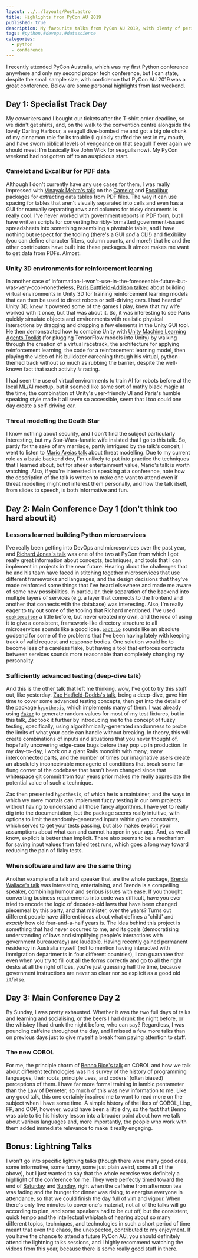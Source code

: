 ```yaml
---
layout: ../../layouts/Post.astro
title: Highlights from PyCon AU 2019
published: true
description: My favourite talks from PyCon AU 2019, with plenty of personal commentary.
tags: #python,#devops,#datascience
categories:
  - python
  - conference
---
```


I recently attended PyCon Australia, which was my first Python conference anywhere and only my second proper tech conference, but I can state, despite the small sample size, with confidence that PyCon AU 2019 was a great conference. Below are some personal highlights from last weekend.

## Day 1: Specialist Track Day

My coworkers and I bought our tickets after the T-shirt order deadline, so we didn't get shirts, and, on the walk to the convention centre alongside the lovely Darling Harbour, a seagull dive-bombed me and got a big ole chunk of my cinnamon role for its trouble (I quickly stuffed the rest in my mouth, and have sworn biblical levels of vengeance on that seagull if ever again we should meet: I'm basically like John Wick for seagulls now). My PyCon weekend had not gotten off to an auspicious start.

### Camelot and Excalibur for PDF data

Although I don't currently have any use cases for them, I was really impressed with [Vinayak Mehta's talk](https://2019.pycon-au.org/talks/extracting-tabular-data-from-pdfs-with-camelot-excalibur) on the [Camelot](https://github.com/camelot-dev/camelot) and [Excalibur](https://github.com/camelot-dev/excalibur) packages for extracting data tables from PDF files. The way it can use spacing for tables that aren't visually separated into cells and even has a GUI for manually separating rows and columns for tricky documents is really cool. I've never worked with government reports in PDF form, but I have written scripts for converting horribly-formatted government-issued spreadsheets into something resembling a pivotable table, and I have nothing but respect for the tooling (there's a GUI _and_ a CLI!) and flexibility (you can define character filters, column counts, and more!) that he and the other contributors have built into these packages. It almost makes me want to get data from PDFs. Almost.

### Unity 3D environments for reinforcement learning

In another case of information-I-won't-use-in-the-foreseeable-future-but-was-very-cool-nonetheless, [Paris Buttfield-Addison talked](https://2019.pycon-au.org/talks/building-designing-teaching-and-training-simulation-environments-for-machine-learning) about building virtual environments in Unity 3D for training reinforcement learning models that can then be used to direct robots or self-driving cars. I had heard of Unity 3D, knew it powered some of the games I play, knew that my wife worked with it once, but that was about it. So, it was interesting to see Paris quickly simulate objects and environments with realistic physical interactions by dragging and dropping a few elements in the Unity GUI tool. He then demonstrated how to combine Unity with [Unity Machine Learning Agents Toolkit](https://github.com/Unity-Technologies/ml-agents) (for plugging TensorFlow models into Unity) by walking through the creation of a virtual racetrack, the architecture for applying reinforcement learning, the code for a reinforcement learning model, then playing the video of his bulldozer careening through his virtual, python-themed track without so much as rubbing the barrier, despite the well-known fact that such activity _is_ racing.

I had seen the use of virtual environments to train AI for robots before at the local ML/AI meetup, but it seemed like some sort of mathy black magic at the time; the combination of Unity's user-friendly UI and Paris's humble speaking style made it all seem so accessible, seem that I too could one day create a self-driving car.

### Threat modelling the Death Star

I know nothing about security, and I don't find the subject particularly interesting, but my Star-Wars-fanatic wife insisted that I go to this talk. So, partly for the sake of my marriage, partly intrigued by the talk's conceit, I went to listen to [Mario Areias talk](https://2019.pycon-au.org/talks/threat-modeling-the-death-star) about threat modelling. Due to my current role as a basic backend dev, I'm unlikely to put into practice the techniques that I learned about, but for sheer entertainment value, Mario's talk is worth watching. Also, if you're interested in speaking at a conference, note how the description of the talk is written to make one want to attend even if threat modelling might not interest them personally, and how the talk itself, from slides to speech, is both informative and fun.

## Day 2: Main Conference Day 1 (don't think too hard about it)

### Lessons learned building Python microservices

I've really been getting into DevOps and microservices over the past year, and [Richard Jones's talk](https://2019.pycon-au.org/talks/lessons-learned-building-python-microservices) was one of the two at PyCon from which I got really great information about concepts, techniques, and tools that I can implement in projects in the near future. Hearing about the challenges that he and his team have faced in stitching together microservices that use different frameworks and languages, and the design decisions that they've made reinforced some things that I've heard elsewhere and made me aware of some new possibilities. In particular, their separation of the backend into multiple layers of services (e.g. a layer that connects to the frontend and another that connects with the database) was interesting. Also, I'm really eager to try out some of the tooling that Richard mentioned. I've used [`cookiecutter`](https://github.com/cookiecutter/cookiecutter) a little before, but never created my own, and the idea of using it to give a consistent, framework-like directory structure to all microservices sounds like a good idea. [`pact.io`](https://docs.pact.io/) sounds like an absolute godsend for some of the problems that I've been having lately with keeping track of valid request and response bodies. One solution would be to become less of a careless flake, but having a tool that enforces contracts between services sounds more reasonable than completely changing my personality.

### Sufficiently advanced testing (deep-dive talk)

And this is the other talk that left me thinking, wow, I've got to try this stuff out, like yesterday. [Zac Hatfield-Dodds's talk](https://2019.pycon-au.org/talks/sufficiently-advanced-testing), being a deep-dive, gave him time to cover some advanced testing concepts, then get into the details of the package [`hypothesis`](https://github.com/HypothesisWorks/hypothesis), which implements many of them. I was already using [`faker`](https://github.com/joke2k/faker) to generate random values for most of my test fixtures, but in this talk, Zac took it further by introducing me to the concept of fuzzy testing, specifically, using algorithmically-generated randomness to probe the limits of what your code can handle without breaking. In theory, this will create combinations of inputs and situations that you never thought of, hopefully uncovering edge-case bugs before they pop up in production. In my day-to-day, I work on a giant Rails monolith with many, many interconnected parts, and the number of times our imaginative users create an absolutely inconceivable menagerie of conditions that break some far-flung corner of the codebase that hasn't been changed since that whitespace git commit from four years prior makes me really appreciate the potential value of such a technique.

Zac then presented `hypothesis`, of which he is a maintainer, and the ways in which we mere mortals can implement fuzzy testing in our own projects without having to understand all those fancy algorithms. I have yet to really dig into the documentation, but the package seems really intuitive, with options to limit the randomly-generated inputs within given constraints, which serves to get your tests passing, but also makes explicit your assumptions about what can and cannot happen in your app. And, as we all know, explicit is better than implicit. There also seems to be a mechanism for saving input values from failed test runs, which goes a long way toward reducing the pain of flaky tests.

### When software and law are the same thing

Another example of a talk and speaker that are the whole package, [Brenda Wallace's talk](https://2019.pycon-au.org/talks/when-software-and-law-are-the-same-thing) was interesting, entertaining, and Brenda is a compelling speaker, combining humour and serious issues with ease. If you thought converting business requirements into code was difficult, have you ever tried to encode the logic of decades-old laws that have been changed piecemeal by this party, and that minister, over the years? Turns out different people have different ideas about what defines a 'child' and _exactly_ how old four-and-a-half years is. The idea behind this project is something that had never occurred to me, and its goals (democratising understanding of laws and simplifying people's interactions with government bureaucracy) are laudable. Having recently gained permanent residency in Australia myself (not to mention having interacted with immigration departments in four different countries), I can guarantee that even when you try to fill out all the forms correctly and go to all the right desks at all the right offices, you're just guessing half the time, because government instructions are never so clear nor so explicit as a good old `if`/`else`.

## Day 3: Main Conference Day 2

By Sunday, I was pretty exhausted. Whether it was the two full days of talks and learning and socialising, or the beers I had drunk the night before, or the whiskey I had drunk the night before, who can say? Regardless, I was pounding caffeine throughout the day, and I missed a few more talks than on previous days just to give myself a break from paying attention to stuff.

### The new COBOL

For me, the principle charm of [Benno Rice's talk](https://2019.pycon-au.org/talks/the-new-cobol) on COBOL and how we talk about different technologies was his survey of the history of programming languages, their roots, principle uses, and coders' (often biased) perceptions of them. I have far more formal training in iambic pentameter than the Law of Demeter, so much of this was new information to me. Like any good talk, this one certainly inspired me to want to read more on the subject when I have some time. A simple history of the likes of COBOL, Lisp, FP, and OOP, however, would have been a little dry, so the fact that Benno was able to tie his history lesson into a broader point about how we talk about various languages and, more importantly, the people who work with them added immediate relevance to make it really engaging.

## Bonus: Lightning Talks

I won't go into specific lightning talks (though there were many good ones, some informative, some funny, some just plain weird, some all of the above), but I just wanted to say that the whole exercise was definitely a highlight of the conference for me. They were perfectly timed toward the end of [Saturday](https://2019.pycon-au.org/talks/saturday-lightning-talks) and [Sunday](https://2019.pycon-au.org/talks/sunday-lightning-talks), right when the caffeine from afternoon tea was fading and the hunger for dinner was rising, to energise everyone in attendance, so that we could finish the day full of vim and vigour. When there's only five minutes to cover one's material, not all of the talks will go according to plan, and some speakers had to be cut off, but the consistent, quick tempo and the intellectual whiplash of hearing about so many different topics, techniques, and technologies in such a short period of time meant that even the chaos, the unexpected, contributed to my enjoyment. If you have the chance to attend a future PyCon AU, you should definitely attend the lightning talks sessions, and I highly recommend watching the videos from this year, because there is some really good stuff in there.
